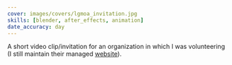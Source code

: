 ```yaml
---
cover: images/covers/lgmoa_invitation.jpg
skills: [blender, after_effects, animation]
date_accuracy: day
---
```


A short video clip/invitation for an organization in which I was volunteering (I still maintain their managed [website](https://olimpiados.lt)).
